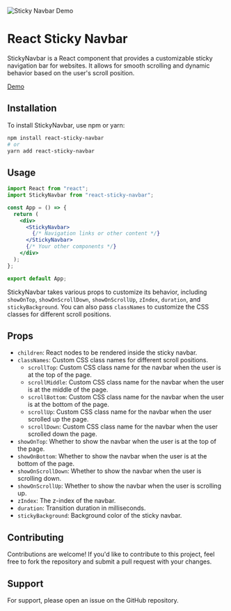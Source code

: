 ![Sticky Navbar Demo](./packages/demo/assets/react-sticky-navbar-demo-clip.gif)

# React Sticky Navbar

StickyNavbar is a React component that provides a customizable sticky navigation bar for websites. It allows for smooth scrolling and dynamic behavior based on the user's scroll position.

[Demo](https://react-sticky-navbar-demo.vercel.app/)

## Installation

To install StickyNavbar, use npm or yarn:

```bash
npm install react-sticky-navbar
# or
yarn add react-sticky-navbar
```

## Usage

```jsx
import React from "react";
import StickyNavbar from "react-sticky-navbar";

const App = () => {
  return (
    <div>
      <StickyNavbar>
        {/* Navigation links or other content */}
      </StickyNavbar>
      {/* Your other components */}
    </div>
  );
};

export default App;
```

StickyNavbar takes various props to customize its behavior, including `showOnTop`, `showOnScrollDown`, `showOnScrollUp`, `zIndex`, `duration`, and `stickyBackground`. You can also pass `classNames` to customize the CSS classes for different scroll positions.

## Props

- `children`: React nodes to be rendered inside the sticky navbar.
- `classNames`: Custom CSS class names for different scroll positions.
  - `scrollTop`: Custom CSS class name for the navbar when the user is at the top of the page.
  - `scrollMiddle`: Custom CSS class name for the navbar when the user is at the middle of the page.
  - `scrollBottom`: Custom CSS class name for the navbar when the user is at the bottom of the page.
  - `scrollUp`: Custom CSS class name for the navbar when the user scrolled up the page.
  - `scrollDown`: Custom CSS class name for the navbar when the user scrolled down the page.
- `showOnTop`: Whether to show the navbar when the user is at the top of the page.
- `showOnBottom`: Whether to show the navbar when the user is at the bottom of the page.
- `showOnScrollDown`: Whether to show the navbar when the user is scrolling down.
- `showOnScrollUp`: Whether to show the navbar when the user is scrolling up.
- `zIndex`: The z-index of the navbar.
- `duration`: Transition duration in milliseconds.
- `stickyBackground`: Background color of the sticky navbar.

## Contributing

Contributions are welcome! If you'd like to contribute to this project, feel free to fork the repository and submit a pull request with your changes.

## Support

For support, please open an issue on the GitHub repository.
